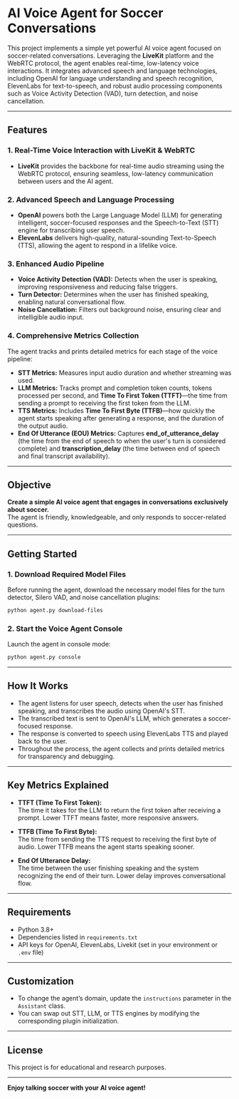 # AI Voice Agent for Soccer Conversations

This project implements a simple yet powerful AI voice agent focused on soccer-related conversations. Leveraging the **LiveKit** platform and the WebRTC protocol, the agent enables real-time, low-latency voice interactions. It integrates advanced speech and language technologies, including OpenAI for language understanding and speech recognition, ElevenLabs for text-to-speech, and robust audio processing components such as Voice Activity Detection (VAD), turn detection, and noise cancellation.

---

## Features

### 1. Real-Time Voice Interaction with LiveKit & WebRTC

- **LiveKit** provides the backbone for real-time audio streaming using the WebRTC protocol, ensuring seamless, low-latency communication between users and the AI agent.

### 2. Advanced Speech and Language Processing

- **OpenAI** powers both the Large Language Model (LLM) for generating intelligent, soccer-focused responses and the Speech-to-Text (STT) engine for transcribing user speech.
- **ElevenLabs** delivers high-quality, natural-sounding Text-to-Speech (TTS), allowing the agent to respond in a lifelike voice.

### 3. Enhanced Audio Pipeline

- **Voice Activity Detection (VAD):** Detects when the user is speaking, improving responsiveness and reducing false triggers.
- **Turn Detector:** Determines when the user has finished speaking, enabling natural conversational flow.
- **Noise Cancellation:** Filters out background noise, ensuring clear and intelligible audio input.

### 4. Comprehensive Metrics Collection

The agent tracks and prints detailed metrics for each stage of the voice pipeline:

- **STT Metrics:** Measures input audio duration and whether streaming was used.
- **LLM Metrics:** Tracks prompt and completion token counts, tokens processed per second, and **Time To First Token (TTFT)**—the time from sending a prompt to receiving the first token from the LLM.
- **TTS Metrics:** Includes **Time To First Byte (TTFB)**—how quickly the agent starts speaking after generating a response, and the duration of the output audio.
- **End Of Utterance (EOU) Metrics:** Captures **end_of_utterance_delay** (the time from the end of speech to when the user's turn is considered complete) and **transcription_delay** (the time between end of speech and final transcript availability).

---

## Objective

**Create a simple AI voice agent that engages in conversations exclusively about soccer.**  
The agent is friendly, knowledgeable, and only responds to soccer-related questions.

---

## Getting Started

### 1. Download Required Model Files

Before running the agent, download the necessary model files for the turn detector, Silero VAD, and noise cancellation plugins:

```bash
python agent.py download-files
```

### 2. Start the Voice Agent Console

Launch the agent in console mode:

```bash
python agent.py console
```

---

## How It Works

- The agent listens for user speech, detects when the user has finished speaking, and transcribes the audio using OpenAI's STT.
- The transcribed text is sent to OpenAI's LLM, which generates a soccer-focused response.
- The response is converted to speech using ElevenLabs TTS and played back to the user.
- Throughout the process, the agent collects and prints detailed metrics for transparency and debugging.

---

## Key Metrics Explained

- **TTFT (Time To First Token):**  
  The time it takes for the LLM to return the first token after receiving a prompt. Lower TTFT means faster, more responsive answers.

- **TTFB (Time To First Byte):**  
  The time from sending the TTS request to receiving the first byte of audio. Lower TTFB means the agent starts speaking sooner.

- **End Of Utterance Delay:**  
  The time between the user finishing speaking and the system recognizing the end of their turn. Lower delay improves conversational flow.

---

## Requirements

- Python 3.8+
- Dependencies listed in `requirements.txt`
- API keys for OpenAI, ElevenLabs, Livekit (set in your environment or `.env` file)

---

## Customization

- To change the agent’s domain, update the `instructions` parameter in the `Assistant` class.
- You can swap out STT, LLM, or TTS engines by modifying the corresponding plugin initialization.

---

## License

This project is for educational and research purposes.

---

**Enjoy talking soccer with your AI voice agent!**